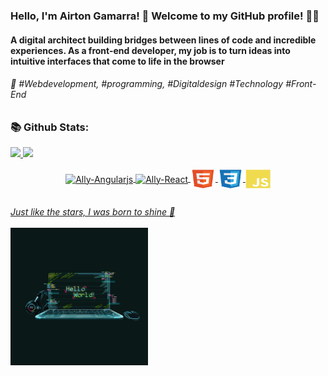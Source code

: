 <h3> Hello, I'm Airton Gamarra! 🌱 Welcome to my GitHub profile! 👋🏻 </h3>  
<h4>A digital architect building bridges between lines of code and incredible experiences. As a front-end developer, my job is to turn ideas into intuitive interfaces that come to life in the browser</h4>   
           
<h6> 💫 #Webdevelopment, #programming, #Digitaldesign #Technology #Front-End </h6>
   
## 
 
<h3> 📚 Github Stats: <br></h3>
  
<div>
  <a href="[https://github.com/Airtongamarra](https://github.com/Airtongamarra)"> 
  <img height="170em" src="https://github-readme-stats.vercel.app/api?username=Airtongamarra&show_icons=true&theme=tokyonight&include_all_commits=true&count_private=true"/>
  <img height="150em" src="https://github-readme-stats.vercel.app/api/top-langs/?username=Airtongamarra&layout=compact&langs_count=16&theme=tokyonight"/>
</div>

<br>
  
<div align="center" style="display: inline_block">
  <img align="center" alt="Ally-Angularjs" height="50" width="90" src="https://img.shields.io/badge/AngularJS-E23237?style=for-the-badge&logo=angularjs&logoColor=white" />
  <img align="center" alt="Ally-React" height="40" width="80" src="https://img.shields.io/badge/React-20232A?style=for-the-badge&logo=react&logoColor=61DAFB" /> 
  <img align="center" alt="Ally-HTML" height="30" width="40" src="https://raw.githubusercontent.com/devicons/devicon/master/icons/html5/html5-original.svg">
  <img align="center" alt="Ally-CSS" height="30" width="40" src="https://raw.githubusercontent.com/devicons/devicon/master/icons/css3/css3-original.svg">
  <img align="center" alt="Ally-Js" height="30" width="40" src="https://raw.githubusercontent.com/devicons/devicon/master/icons/javascript/javascript-plain.svg">
</div>
    
## 

 <i>Just like the stars, I was born to shine 🌟 </i> <br> <br>
 <img src="https://github.com/Airtongamarra/Airtongamarra/blob/master/imagem1.gif" width="220">

##
  
 
